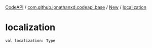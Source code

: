 [CodeAPI](../../index.md) / [com.github.jonathanxd.codeapi.base](../index.md) / [New](index.md) / [localization](.)

# localization

`val localization: Type`
